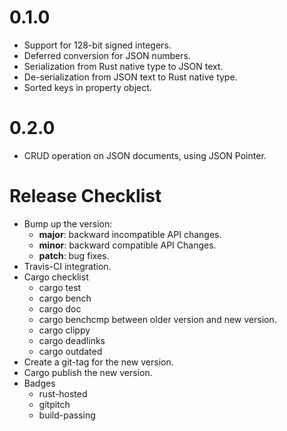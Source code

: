 0.1.0
=====

* Support for 128-bit signed integers.
* Deferred conversion for JSON numbers.
* Serialization from Rust native type to JSON text.
* De-serialization from JSON text to Rust native type.
* Sorted keys in property object.

0.2.0
=====

* CRUD operation on JSON documents, using JSON Pointer.

Release Checklist
=================

* Bump up the version:
  * __major__: backward incompatible API changes.
  * __minor__: backward compatible API Changes.
  * __patch__: bug fixes.
* Travis-CI integration.
* Cargo checklist
  * cargo test
  * cargo bench
  * cargo doc
  * cargo benchcmp between older version and new version.
  * cargo clippy
  * cargo deadlinks
  * cargo outdated
* Create a git-tag for the new version.
* Cargo publish the new version.
* Badges
  * rust-hosted
  * gitpitch
  * build-passing

